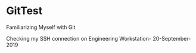 # GitTest
Familiarizing Myself with Git

Checking my SSH connection on Engineering Workstation- 20-September-2019
